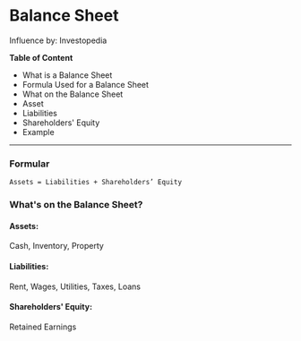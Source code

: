 # Balance Sheet

Influence by: Investopedia

**Table of Content**

- What is a Balance Sheet
- Formula Used for a Balance Sheet
- What on the Balance Sheet
- Asset
- Liabilities
- Shareholders' Equity
- Example

---

### Formular

    Assets = Liabilities + Shareholders’ Equity

### What's on the Balance Sheet?

#### Assets:

Cash, Inventory, Property

#### Liabilities:

Rent, Wages, Utilities, Taxes, Loans

#### Shareholders' Equity:

Retained Earnings
